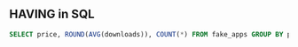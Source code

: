 ## HAVING in SQL
```SQL
SELECT price, ROUND(AVG(downloads)), COUNT(*) FROM fake_apps GROUP BY price HAVING COUNT(*) > 10;
```